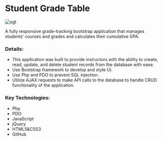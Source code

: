 # Student Grade Table  

![sgt](https://cloud.githubusercontent.com/assets/22993242/26187974/47ba0718-3b51-11e7-99bc-cb477cbcf34e.png)

A fully responsive grade-tracking bootstrap application that manages students' courses and grades and calculates their cumulative GPA.
### Details:
* This application was built to provide instructors with the ability to create, read, update, and delete student records from the database with ease.
* Use Bootstrap framework to develop and style UI. 
* Use Php and PDO to prevent SQL injection. 
* Utilize AJAX requests to make API calls to the database to handle CRUD functionality of the application.
### Key Technologies:
* Php 
* PDO
* JavaScript
* jQuery
* HTML5&CSS3
* GitHub
